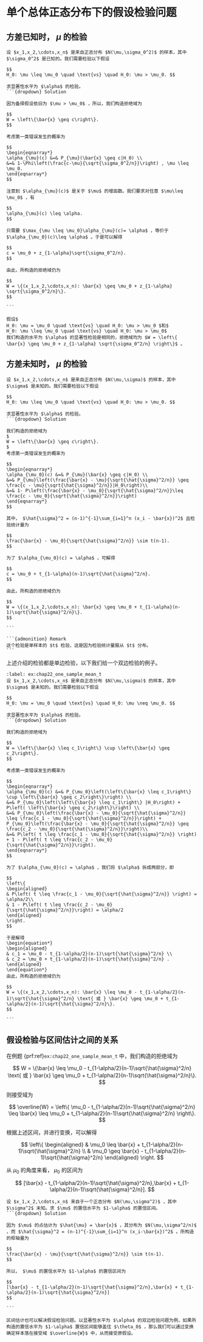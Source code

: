 # 单个总体正态分布下的假设检验问题
## 方差已知时， $\mu$ 的检验

`````{prf:example}
设 $x_1,x_2,\cdots,x_n$ 是来自正态分布 $N(\mu,\sigma_0^2)$ 的样本，其中 $\sigma_0^2$ 是已知的。我们需要检验以下假设

$$
H_0: \mu \leq \mu_0 \quad \text{vs} \quad H_0: \mu > \mu_0. $$

求显著性水平为 $\alpha$ 的检验。
```{dropdown} Solution

因为备择假设依旧为 $\mu > \mu_0$ ，所以，我们构造拒绝域为

$$
W = \left\{\bar{x} \geq c\right\}.
$$

考虑第一类错误发生的概率为

$$
\begin{eqnarray*}
\alpha_{\mu}(c) &=& P_{\mu}(\bar{x} \geq c|H_0) \\
&=& 1-\Phi\left(\frac{c-\mu}{\sqrt{\sigma_0^2/n}}\right) , \mu \leq \mu_0.
\end{eqnarray*}
$$

注意到 $\alpha_{\mu}(c)$ 是关于 $\mu$ 的增函数。我们要求对任意 $\mu\leq \mu_0$ ，有

$$
\alpha_{\mu}(c) \leq \alpha.
$$

只需要 $\max_{\mu \leq \mu_0}\alpha_{\mu}(c)= \alpha$ ，等价于 $\alpha_{\mu_0}(c)\leq \alpha$ 。于是可以解得

$$
c = \mu_0 + z_{1-\alpha}\sqrt{\sigma_0^2/n}.
$$

由此，所构造的拒绝域仍为

$$
W = \{(x_1,x_2,\cdots,x_n): \bar{x} \geq \mu_0 + z_{1-\alpha} \sqrt{\sigma_0^2/n}\}.
$$

```
`````

```{admonition} Remark
假设$
H_0: \mu = \mu_0 \quad \text{vs} \quad H_0: \mu > \mu_0 $和$ 
H_0: \mu \leq \mu_0 \quad \text{vs} \quad H_0: \mu > \mu_0$
我们构造的水平为 $\alpha$ 的显著性检验是相同的，拒绝域均为 $W = \left\{ \bar{x} \geq \mu_0 + z_{1-\alpha} \sqrt{\sigma_0^2/n} \right\}$ 。
```

## 方差未知时， $\mu$ 的检验

`````{prf:example}
设 $x_1,x_2,\cdots,x_n$ 是来自正态分布 $N(\mu,\sigma)$ 的样本，其中 $\sigma$ 是未知的。我们需要检验以下假设

$$
H_0: \mu \leq \mu_0 \quad \text{vs} \quad H_0: \mu > \mu_0. $$

求显著性水平为 $\alpha$ 的检验。
```{dropdown} Solution

我们构造的拒绝域为
$
W = \left\{\bar{x} \geq c\right\}.
$
考虑第一类错误发生的概率为

$$
\begin{eqnarray*}
\alpha_{\mu_0}(c) &=& P_{\mu}(\bar{x} \geq c|H_0) \\
&=& P_{\mu}\left(\frac{\bar{x} - \mu}{\sqrt{\hat{\sigma}^2/n}} \geq \frac{c - \mu}{\sqrt{\hat{\sigma}^2/n}}|H_0\right)\\
&=& 1- P\left(\frac{\bar{x} - \mu_0}{\sqrt{\hat{\sigma}^2/n}}\leq \frac{c - \mu_0}{\sqrt{\hat{\sigma}^2/n}}\right)
\end{eqnarray*}
$$

其中， $\hat{\sigma}^2 = (n-1)^{-1}\sum_{i=1}^n (x_i - \bar{x})^2$ 且检验统计量为

$$
\frac{\bar{x} - \mu_0}{\sqrt{\hat{\sigma}^2/n}} \sim t(n-1).
$$

为了 $\alpha_{\mu_0}(c) = \alpha$ ，可解得

$$
c = \mu_0 + t_{1-\alpha}(n-1)\sqrt{\hat{\sigma}^2/n}.
$$

由此，所构造的拒绝域仍为

$$
W = \{(x_1,x_2,\cdots,x_n): \bar{x} \geq \mu_0 + t_{1-\alpha}(n-1)\sqrt{\hat{\sigma}^2/n}\}.
$$

```

```{admonition} Remark
这个检验是单样本的 $t$ 检验，这是因为检验统计量服从 $t$ 分布。
```

`````

上述介绍的检验都是单边检验，以下我们给一个双边检验的例子。

`````{prf:example} 
:label: ex:chap22_one_sample_mean_t
设 $x_1,x_2,\cdots,x_n$ 是来自正态分布 $N(\mu,\sigma)$ 的样本，其中 $\sigma$ 是未知的。我们需要检验以下假设

$$
H_0: \mu = \mu_0 \quad \text{vs} \quad H_0: \mu \neq \mu_0. $$

求显著性水平为 $\alpha$ 的检验。
```{dropdown} Solution

我们构造的拒绝域为

$$
W = \left\{\bar{x} \leq c_1\right\} \cup \left\{\bar{x} \geq c_2\right\}.
$$

考虑第一类错误发生的概率为

$$
\begin{eqnarray*}
\alpha_{\mu_0}(c) &=& P_{\mu_0}\left(\left\{\bar{x} \leq c_1\right\} \cup \left\{\bar{x} \geq c_2\right\}\right) \\
&=& P_{\mu_0}\left(\left\{\bar{x} \leq c_1\right\} |H_0\right) + P\left( \left\{\bar{x} \geq c_2\right\}\right) \\
&=& P_{\mu_0}\left(\frac{\bar{x} - \mu_0}{\sqrt{\hat{\sigma}^2/n}} \leq \frac{c_1 - \mu_0}{\sqrt{\hat{\sigma}^2/n}}\right) + P_{\mu_0}\left(\frac{\bar{x} - \mu_0}{\sqrt{\hat{\sigma}^2/n}} \geq \frac{c_2 - \mu_0}{\sqrt{\hat{\sigma}^2/n}}\right)\\
&=& P\left( t \leq \frac{c_1 - \mu_0}{\sqrt{\hat{\sigma}^2/n}} \right) + 1 - P\left( t \leq \frac{c_2 - \mu_0}{\sqrt{\hat{\sigma}^2/n}}\right).
\end{eqnarray*}
$$

为了 $\alpha_{\mu_0}(c) = \alpha$ ，我们将 $\alpha$ 拆成两部分，即

$$
\left\{
\begin{aligned}
& P\left( t \leq \frac{c_1 - \mu_0}{\sqrt{\hat{\sigma}^2/n}} \right) = \alpha/2\\
& 1 - P\left( t \leq \frac{c_2 - \mu_0}{\sqrt{\hat{\sigma}^2/n}}\right) = \alpha/2
\end{aligned}
\right.
$$

于是解得
\begin{equation*}
\begin{aligned}
& c_1 = \mu_0 - t_{1-\alpha/2}(n-1)\sqrt{\hat{\sigma}^2/n} \\
& c_2 = \mu_0 + t_{1-\alpha/2}(n-1)\sqrt{\hat{\sigma}^2/n} .
\end{aligned}
\end{equation*}
由此，所构造的拒绝域仍为

$$
W = \{(x_1,x_2,\cdots,x_n): \bar{x} \leq \mu_0 - t_{1-\alpha/2}(n-1)\sqrt{\hat{\sigma}^2/n} \text{ 或 } \bar{x} \geq \mu_0 + t_{1-\alpha/2}(n-1)\sqrt{\hat{\sigma}^2/n}\}.
$$

```
`````
## 假设检验与区间估计之间的关系
在例题 {prf:ref}`ex:chap22_one_sample_mean_t` 中，我们构造的拒绝域为

$$
W = \{\bar{x} \leq \mu_0 - t_{1-\alpha/2}(n-1)\sqrt{\hat{\sigma}^2/n} \text{ 或 } \bar{x} \geq \mu_0 + t_{1-\alpha/2}(n-1)\sqrt{\hat{\sigma}^2/n}\}.
$$

则接受域为

$$
\overline{W} = \left\{ \mu_0 - t_{1-\alpha/2}(n-1)\sqrt{\hat{\sigma}^2/n} \leq \bar{x} \leq \mu_0 + t_{1-\alpha/2}(n-1)\sqrt{\hat{\sigma}^2/n} \right\}.
$$

根据上述区间，并进行变换，可以解得

$$
\left\{
\begin{aligned}
& \mu_0 \leq \bar{x} + t_{1-\alpha/2}(n-1)\sqrt{\hat{\sigma}^2/n} \\
& \mu_0 \geq \bar{x} - t_{1-\alpha/2}(n-1)\sqrt{\hat{\sigma}^2/n}
\end{aligned}
\right.
$$

从 $\mu_0$ 的角度来看， $\mu_0$ 的区间为

$$
[\bar{x} - t_{1-\alpha/2}(n-1)\sqrt{\hat{\sigma}^2/n},\bar{x} + t_{1-\alpha/2}(n-1)\sqrt{\hat{\sigma}^2/n}].
$$

`````{prf:example}
设 $x_1,x_2,\cdots,x_n$ 来自于一个正态分布 $N(\mu,\sigma^2)$ ，其中 $\sigma^2$ 未知。求 $\mu$ 的置信水平为 $1-\alpha$ 的置信区间。
```{dropdown} Solution

因为 $\mu$ 的点估计为 $\hat{\mu} = \bar{x}$ ，其分布为 $N(\mu,\sigma^2/n)$ ，而 $\hat{\sigma}^2 = (n-1)^{-1}\sum_{i=1}^n (x_i-\bar{x})^2$ 。所构造的枢轴量为

$$
\frac{\bar{x} - \mu}{\sqrt{\hat{\sigma}^2/n}} \sim t(n-1).
$$

所以， $\mu$ 的置信水平为 $1-\alpha$ 的置信区间为

$$
[\bar{x} - t_{1-\alpha/2}(n-1)\sqrt{\hat{\sigma}^2/n},\bar{x} + t_{1-\alpha/2}(n-1)\sqrt{\hat{\sigma}^2/n}]
$$

```
`````

```{admonition} Remark
区间估计也可以解决假设检验问题。以显著性水平为 $\alpha$ 的双边检验问题为例，如果所构造的置信水平为 $1-\alpha$ 置信区间能够盖住 $\theta_0$ ，那么我们可以通过变换确定样本落在接受域 $\overline{W}$ 中，从而接受原假设。
```